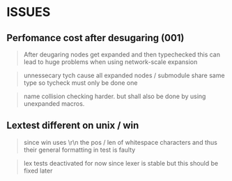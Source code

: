 # ISSUES

## Perfomance cost after desugaring (001)

> After deugaring nodes get expanded and then typechecked
> this can lead to huge problems when using network-scale expansion

> unnessecary tych cause all expanded nodes / submodule share same type so tycheck
> must only be done one

> name collision checking harder. but shall also be done by using unexpanded macros.

## Lextest different on unix / win 

> since win uses \r\n the pos / len of whitespace characters and thus their general formatting
> in test is faulty

> lex tests deactivated for now since lexer is stable
> but this should be fixed later


